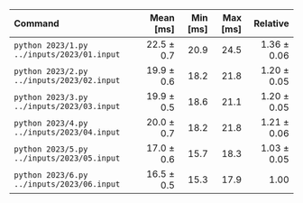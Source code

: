 | Command | Mean [ms] | Min [ms] | Max [ms] | Relative |
|:---|---:|---:|---:|---:|
| `python 2023/1.py ../inputs/2023/01.input` | 22.5 ± 0.7 | 20.9 | 24.5 | 1.36 ± 0.06 |
| `python 2023/2.py ../inputs/2023/02.input` | 19.9 ± 0.6 | 18.2 | 21.8 | 1.20 ± 0.05 |
| `python 2023/3.py ../inputs/2023/03.input` | 19.9 ± 0.5 | 18.6 | 21.1 | 1.20 ± 0.05 |
| `python 2023/4.py ../inputs/2023/04.input` | 20.0 ± 0.7 | 18.2 | 21.8 | 1.21 ± 0.06 |
| `python 2023/5.py ../inputs/2023/05.input` | 17.0 ± 0.6 | 15.7 | 18.3 | 1.03 ± 0.05 |
| `python 2023/6.py ../inputs/2023/06.input` | 16.5 ± 0.5 | 15.3 | 17.9 | 1.00 |
